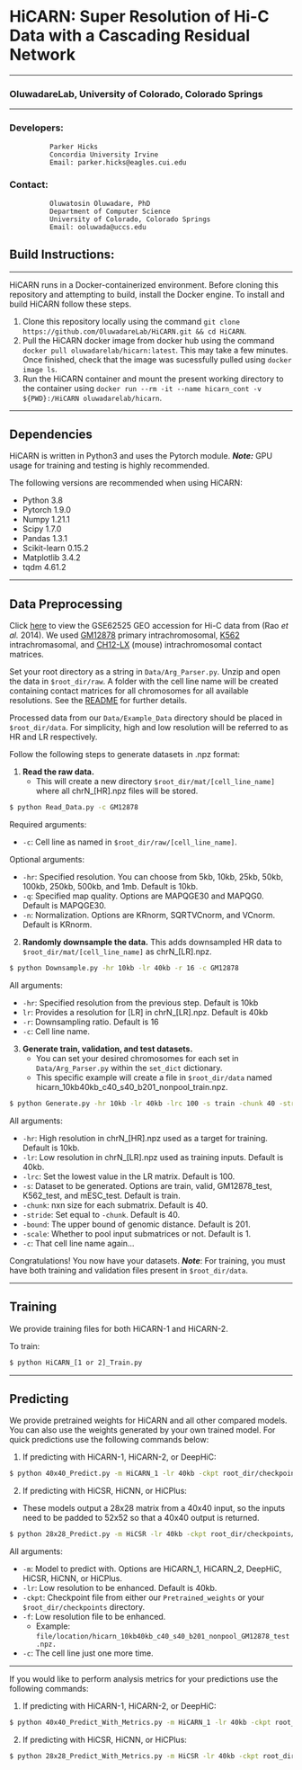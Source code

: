 # HiCARN: Super Resolution of Hi-C Data with a Cascading Residual Network
___________________
### OluwadareLab, University of Colorado, Colorado Springs
___________________

### Developers:
              Parker Hicks
              Concordia University Irvine
              Email: parker.hicks@eagles.cui.edu


### Contact:
              Oluwatosin Oluwadare, PhD
              Department of Computer Science
              University of Colorado, Colorado Springs
              Email: ooluwada@uccs.edu

## Build Instructions:
___________________
HiCARN runs in a Docker-containerized environment. Before cloning this repository and attempting to build, install the Docker engine. To install and build HiCARN follow these steps.

1. Clone this repository locally using the command `git clone https://github.com/OluwadareLab/HiCARN.git && cd HiCARN`.
2. Pull the HiCARN docker image from docker hub using the command `docker pull oluwadarelab/hicarn:latest`. This may take a few minutes. Once finished, check that the image was sucessfully pulled using `docker image ls`.
3. Run the HiCARN container and mount the present working directory to the container using `docker run --rm -it --name hicarn_cont -v ${PWD}:/HiCARN oluwadarelab/hicarn`.
___________________
## Dependencies
HiCARN is written in Python3 and uses the Pytorch module. 
**_Note:_** GPU usage for training and testing is highly recommended.



The following versions are recommended when using HiCARN:
- Python 3.8
- Pytorch 1.9.0
- Numpy 1.21.1
- Scipy 1.7.0
- Pandas 1.3.1
- Scikit-learn 0.15.2
- Matplotlib 3.4.2
- tqdm 4.61.2

___________________

## Data Preprocessing
Click [here](https://www.ncbi.nlm.nih.gov/geo/query/acc.cgi?acc=GSE63525) to view the GSE62525
GEO accession for Hi-C data from (Rao *et al.* 2014). We used [GM12878](https://www.ncbi.nlm.nih.gov/geo/download/?acc=GSE63525&format=file&file=GSE63525%5FCH12%2DLX%5Fintrachromosomal%5Fcontact%5Fmatrices%2Etar%2Egz)
primary intrachromosomal, [K562](https://www.ncbi.nlm.nih.gov/geo/download/?acc=GSE63525&format=file&file=GSE63525%5FK562%5Fintrachromosomal%5Fcontact%5Fmatrices%2Etar%2Egz)
intrachromasomal, and [CH12-LX](https://www.ncbi.nlm.nih.gov/geo/download/?acc=GSE63525&format=file&file=GSE63525%5FCH12%2DLX%5Fintrachromosomal%5Fcontact%5Fmatrices%2Etar%2Egz)
(mouse) intrachromosomal contact matrices.

Set your root directory as a string in `Data/Arg_Parser.py`. Unzip and open the data in `$root_dir/raw`. A folder with
the cell line name will be created containing contact matrices for all chromosomes for all available resolutions. See
the [README](https://www.ncbi.nlm.nih.gov/geo/download/?acc=GSE63525&format=file&file=GSE63525%5FOVERALL%5FREADME%2Ertf)
for further details.

Processed data from our `Data/Example_Data` directory should be placed in `$root_dir/data`. For simplicity, high and
low resolution will be referred to as HR and LR respectively.

Follow the following steps to generate datasets in .npz format:
1. **Read the raw data.** 
   * This will create a new directory `$root_dir/mat/[cell_line_name]` where all chrN_[HR].npz files
will be stored.

```bash
$ python Read_Data.py -c GM12878
```
Required arguments:
* `-c`: Cell line as named in `$root_dir/raw/[cell_line_name]`.

Optional arguments:
* `-hr`: Specified resolution. You can choose from 5kb, 10kb, 25kb, 50kb, 100kb, 250kb, 500kb, and 1mb. Default is 10kb.
* `-q`: Specified map quality. Options are MAPQGE30 and MAPQG0. Default is MAPQGE30.
* `-n`: Normalization. Options are KRnorm, SQRTVCnorm, and VCnorm. Default is KRnorm.

2. **Randomly downsample the data.** This adds downsampled HR data to `$root_dir/mat/[cell_line_name]` as chrN_[LR].npz.

```bash
$ python Downsample.py -hr 10kb -lr 40kb -r 16 -c GM12878
```
All arguments:
* `-hr`: Specified resolution from the previous step. Default is 10kb
* `lr`: Provides a resolution for [LR] in chrN_[LR].npz. Default is 40kb
* `-r`: Downsampling ratio. Default is 16
* `-c`: Cell line name.

3. **Generate train, validation, and test datasets.** 
   * You can set your desired chromosomes for each set in 
   `Data/Arg_Parser.py` within the `set_dict` dictionary. 
   * This specific example will create a file in `$root_dir/data` named 
   hicarn_10kb40kb_c40_s40_b201_nonpool_train.npz. 
   
```bash
$ python Generate.py -hr 10kb -lr 40kb -lrc 100 -s train -chunk 40 -stride 40 -bound 201 -scale 1 -c GM12878
```
All arguments:
* `-hr`: High resolution in chrN_[HR].npz used as a target for training. Default is 10kb.
* `-lr`: Low resolution in chrN_[LR].npz used as training inputs. Default is 40kb.
* `-lrc`: Set the lowest value in the LR matrix. Default is 100.
* `-s`: Dataset to be generated. Options are train, valid, GM12878_test, K562_test, and mESC_test. Default is train.
* `-chunk`: nxn size for each submatrix. Default is 40.
* `-stride`: Set equal to `-chunk`. Default is 40.
* `-bound`: The upper bound of genomic distance. Default is 201.
* `-scale`: Whether to pool input submatrices or not. Default is 1.
* `-c`: That cell line name again...

Congratulations! You now have your datasets. ***Note***: For training, you must have both training and validation 
files present in `$root_dir/data`. 

___________________
## Training

We provide training files for both HiCARN-1 and HiCARN-2. 

To train:

```bash
$ python HiCARN_[1 or 2]_Train.py
```
___________________
## Predicting

We provide pretrained weights for HiCARN and all other compared models. You can also use the weights generated by 
your own trained model. For quick predictions use the following commands below:

1. If predicting with HiCARN-1, HiCARN-2, or DeepHiC:
```bash
$ python 40x40_Predict.py -m HiCARN_1 -lr 40kb -ckpt root_dir/checkpoints/weights_file.pytorch -c GM12878
```

2. If predicting with HiCSR, HiCNN, or HiCPlus:
* These models output a 28x28 matrix from a 40x40 input, so the inputs need to be padded to 52x52 so that a 40x40
output is returned.
```bash
$ python 28x28_Predict.py -m HiCSR -lr 40kb -ckpt root_dir/checkpoints/weights_file.pytorch -c GM12878
```
All arguments:
* `-m`: Model to predict with. Options are HiCARN_1, HiCARN_2, DeepHiC, HiCSR, HiCNN, or HiCPlus.
* `-lr`: Low resolution to be enhanced. Default is 40kb.
* `-ckpt`: Checkpoint file from either our `Pretrained_weights` or your `$root_dir/checkpoints` directory.
* `-f`: Low resolution file to be enhanced. 
  * Example: `file/location/hicarn_10kb40kb_c40_s40_b201_nonpool_GM12878_test.npz.`
* `-c`: The cell line just one more time.

___________________

If you would like to perform analysis metrics for your predictions use the following commands:

1. If predicting with HiCARN-1, HiCARN-2, or DeepHiC:
```bash
$ python 40x40_Predict_With_Metrics.py -m HiCARN_1 -lr 40kb -ckpt root_dir/checkpoints/weights_file.pytorch -c GM12878
```

2. If predicting with HiCSR, HiCNN, or HiCPlus:
```bash
$ python 28x28_Predict_With_Metrics.py -m HiCSR -lr 40kb -ckpt root_dir/checkpoints/weights_file.pytorch -c GM12878
```
